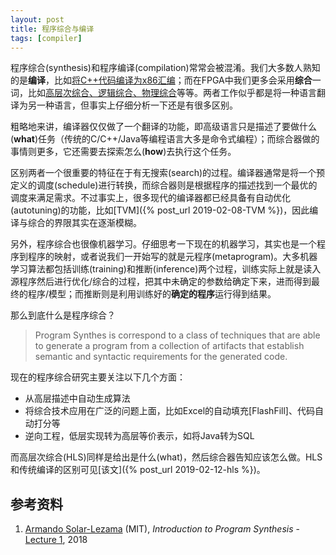```yaml
---
layout: post
title: 程序综合与编译
tags: [compiler]
---
```


程序综合(synthesis)和程序编译(compilation)常常会被混淆。我们大多数人熟知的是**编译**，比如<u>将C++代码编译为x86汇编</u>；而在FPGA中我们更多会采用**综合**一词，比如<u>高层次综合、逻辑综合、物理综合</u>等等。两者工作似乎都是将一种语言翻译为另一种语言，但事实上仔细分析一下还是有很多区别。

<!--more-->

粗略地来讲，编译器仅仅做了一个翻译的功能，即高级语言只是描述了要做什么(**what**)任务（传统的C/C++/Java等编程语言大多是命令式编程）；而综合器做的事情则更多，它还需要去探索怎么(**how**)去执行这个任务。

区别两者一个很重要的特征在于有无搜索(search)的过程。编译器通常是将一个预定义的调度(schedule)进行转换，而综合器则是根据程序的描述找到一个最优的调度来满足需求。不过事实上，很多现代的编译器都已经具备有自动优化(autotuning)的功能，比如[TVM]({% post_url 2019-02-08-TVM %})，因此编译与综合的界限其实在逐渐模糊。

另外，程序综合也很像机器学习。仔细思考一下现在的机器学习，其实也是一个程序到程序的映射，或者说我们一开始写的就是元程序(metaprogram)。大多机器学习算法都包括训练(training)和推断(inference)两个过程，训练实际上就是读入源程序然后进行优化/综合的过程，把其中未确定的参数给确定下来，进而得到最终的程序/模型；而推断则是利用训练好的**确定的程序**运行得到结果。

那么到底什么是程序综合？

> Program Synthes is correspond to a class of techniques that are able to generate a program from a collection of artifacts that establish semantic and syntactic requirements for the generated code.

现在的程序综合研究主要关注以下几个方面：
* 从高层描述中自动生成算法
* 将综合技术应用在广泛的问题上面，比如Excel的自动填充[FlashFill]、代码自动打分等
* 逆向工程，低层实现转为高层等价表示，如将Java转为SQL

而高层次综合(HLS)同样是给出是什么(what)，然后综合器告知应该怎么做。HLS和传统编译的区别可见[该文]({% post_url 2019-02-12-hls %})。

## 参考资料
1. [Armando Solar-Lezama](http://people.csail.mit.edu/asolar/) (MIT), *Introduction to Program Synthesis* - [Lecture 1](http://people.csail.mit.edu/asolar/SynthesisCourse/Lecture1.htm), 2018